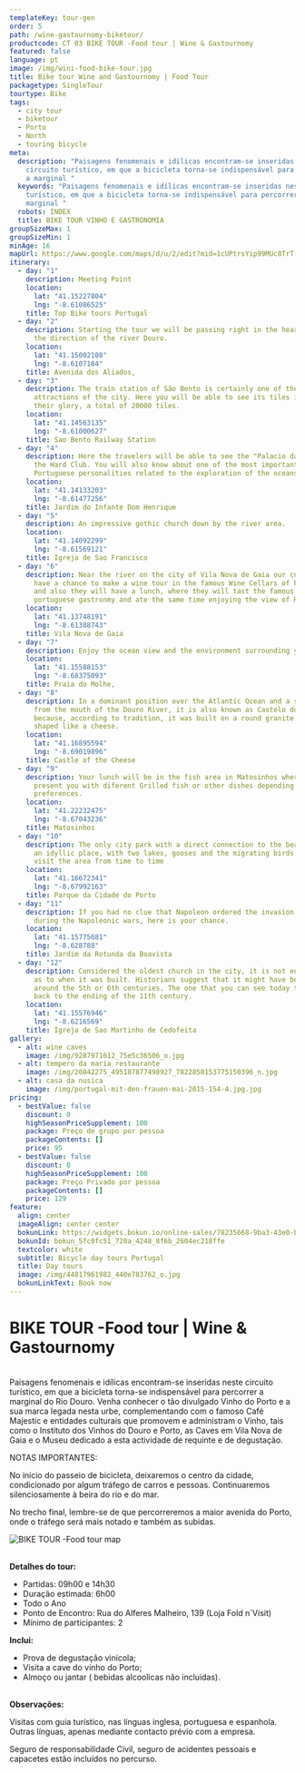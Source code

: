 ```yaml
---
templateKey: tour-gen
order: 5
path: /wine-gastournomy-biketour/
productcode: CT 03 BIKE TOUR -Food tour | Wine & Gastournomy
featured: false
language: pt
image: /img/wini-food-bike-tour.jpg
title: Bike tour Wine and Gastournomy | Food Tour
packagetype: SingleTour
tourtype: Bike
tags:
  - city tour
  - biketour
  - Porto
  - North
  - touring bicycle
meta:
  description: "Paisagens fenomenais e idílicas encontram-se inseridas neste
    circuito turístico, em que a bicicleta torna-se indispensável para percorrer
    a marginal "
  keywords: "Paisagens fenomenais e idílicas encontram-se inseridas neste circuito
    turístico, em que a bicicleta torna-se indispensável para percorrer a
    marginal "
  robots: INDEX
  title: BIKE TOUR VINHO E GASTRONOMIA
groupSizeMax: 1
groupSizeMin: 1
minAge: 16
mapUrl: https://www.google.com/maps/d/u/2/edit?mid=1cUPtrsYip99MUc8TrT-zGT_TNHM&ll=41.157331438780105%2C-8.651119600000015&z=15
itinerary:
  - day: "1"
    description: Meeting Point
    location:
      lat: "41.15227804"
      lng: "-8.61086525"
    title: Top Bike tours Portugal
  - day: "2"
    description: Starting the tour we will be passing right in the heart of Porto in
      the direction of the river Douro.
    location:
      lat: "41.15002108"
      lng: "-8.6107184"
    title: Avenida dos Aliados,
  - day: "3"
    description: The train station of São Bento is certainly one of the main
      attractions of the city. Here you will be able to see its tiles in all
      their glory, a total of 20000 tiles.
    location:
      lat: "41.14563135"
      lng: "-8.61000627"
    title: Sao Bento Railway Station
  - day: "4"
    description: Here the travelers will be able to see the "Palacio da Bolsa" and
      the Hard Club. You will also know about one of the most important
      Portuguese personalities related to the exploration of the oceans.
    location:
      lat: "41.14133203"
      lng: "-8.61477256"
    title: Jardim do Infante Dom Henrique
  - day: "5"
    description: An impressive gothic church down by the river area.
    location:
      lat: "41.14092299"
      lng: "-8.61569121"
    title: Igreja de Sao Francisco
  - day: "6"
    description: Near the river on the city of Vila Nova de Gaia our customers will
      have a chance to make a wine tour in the famous Wine Cellars of Porto wine
      and also they will have a lunch, where they will tast the famous
      portuguese gastronmy and ate the same time enjoying the view of Ribeira.
    location:
      lat: "41.13748191"
      lng: "-8.61388743"
    title: Vila Nova de Gaia
  - day: "7"
    description: Enjoy the ocean view and the environment surrounding you
    location:
      lat: "41.15588153"
      lng: "-8.68375093"
    title: Praia do Molhe,
  - day: "8"
    description: In a dominant position over the Atlantic Ocean and a short distance
      from the mouth of the Douro River, it is also known as Castelo do Queijo
      because, according to tradition, it was built on a round granite rock and
      shaped like a cheese.
    location:
      lat: "41.16895594"
      lng: "-8.69019896"
    title: Castle of the Cheese
  - day: "9"
    description: Your lunch will be in the fish area in Matosinhos where we will
      present you with diferent Grilled fish or other dishes depending your
      preferences.
    location:
      lat: "41.22232475"
      lng: "-8.67043236"
    title: Matosinhos
  - day: "10"
    description: The only city park with a direct connection to the beach. This is
      an idyllic place, with two lakes, gooses and the migrating birds that
      visit the area from time to time
    location:
      lat: "41.16672341"
      lng: "-8.67992163"
    title: Parque da Cidade do Porto
  - day: "11"
    description: If you had no clue that Napoleon ordered the invasion of Portugal
      during the Napoleonic wars, here is your chance.
    location:
      lat: "41.15775681"
      lng: "-8.628788"
    title: Jardim da Rotunda da Boavista
  - day: "12"
    description: Considered the oldest church in the city, it is not entirely sure
      as to when it was built. Historians suggest that it might have been build
      around the 5th or 6th centuries. The one that you can see today tho, dates
      back to the ending of the 11th century.
    location:
      lat: "41.15576946"
      lng: "-8.6216569"
    title: Igreja de Sao Martinho de Cedofeita
gallery:
  - alt: wine caves
    image: /img/9287971612_75e5c36506_o.jpg
  - alt: tempero da maria restaurante
    image: /img/20842275_495187877498927_7822850153775150396_n.jpg
  - alt: casa da nusica
    image: /img/portugal-mit-den-frauen-mai-2015-154-4.jpg.jpg
pricing:
  - bestValue: false
    discount: 0
    highSeasonPriceSupplement: 100
    package: Preço de grupo por pessoa
    packageContents: []
    price: 95
  - bestValue: false
    discount: 0
    highSeasonPriceSupplement: 100
    package: Preço Privado por pessoa
    packageContents: []
    price: 129
feature:
  align: center
  imageAlign: center center
  bokunLink: https://widgets.bokun.io/online-sales/78235668-9ba3-43e0-b6a9-4b5322217da3/experience/270682?partialView=1
  bokunId: bokun_5fc0fc51_720a_4248_8f6b_2604ec218ffe
  textcolor: white
  subtitle: Bicycle day tours Portugal
  title: Day tours
  image: /img/44817961982_440e783762_o.jpg
  bokunLinkText: Book now
---
```

# BIKE TOUR -Food tour | Wine & Gastournomy

\
Paisagens fenomenais e idílicas encontram-se inseridas neste circuito turístico, em que a bicicleta torna-se indispensável para percorrer a marginal do Rio Douro. Venha conhecer o tão divulgado Vinho do Porto e a sua marca legada nesta urbe, complementando com o famoso Café Majestic e entidades culturais que promovem e administram o Vinho, tais como o Instituto dos Vinhos do Douro e Porto, as Caves em Vila Nova de Gaia e o Museu dedicado a esta actividade de requinte e de degustação.

NOTAS IMPORTANTES:

No início do passeio de bicicleta, deixaremos o centro da cidade, condicionado por algum tráfego de carros e pessoas. Continuaremos silenciosamente à beira do rio e do mar.

No trecho final, lembre-se de que percorreremos a maior avenida do Porto, onde o tráfego será mais notado e também as subidas.

![BIKE TOUR -Food tour map]()

\
**Detalhes do tour:**

* Partidas: 09h00 e 14h30
* Duração estimada: 6h00
* Todo o Ano
* Ponto de Encontro: Rua do Alferes Malheiro, 139 (Loja Fold n´Visit)
* Mínimo de participantes: 2

**Inclui:**

* Prova de degustação vinícola;
* Visita a cave do vinho do Porto;
* Almoço ou jantar ( bebidas alcoolicas não incluidas).

\
**Observações:**

Visitas com guia turístico, nas línguas inglesa, portuguesa e espanhola. Outras línguas, apenas mediante contacto prévio com a empresa.

Seguro de responsabilidade Civil, seguro de acidentes pessoais e capacetes estão incluídos no percurso.
